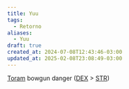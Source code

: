 ```yaml
---
title: Yuu
tags:
  - Retorno
aliases:
  - Yuu
draft: true
created_at: 2024-07-08T12:43:46-03:00
updated_at: 2025-02-08T23:08:49-03:00
---
```


[Toram](content/entrada/2024/07/26/Toram.md)
bowgun danger ([DEX](content/entrada/2024/07/09/Toram_DEX.md) > [STR](content/entrada/2024/07/26/Toram_STR.md))